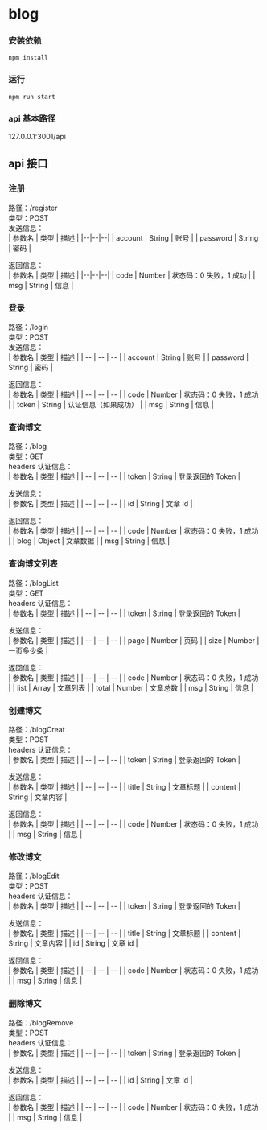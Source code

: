 # blog

### 安装依赖

```
npm install
```

### 运行

```
npm run start
```

### api 基本路径

127.0.0.1:3001/api

## api 接口

### 注册

路径：/register  
类型：POST  
发送信息：  
| 参数名 | 类型 | 描述 |
|--|--|--|
| account | String | 账号 |
| password | String | 密码 |

返回信息：  
| 参数名 | 类型 | 描述 |
|--|--|--|
| code | Number | 状态码：0 失败，1 成功 |
| msg | String | 信息 |

### 登录

路径：/login  
类型：POST  
发送信息：  
| 参数名 | 类型 | 描述 |
| -- | -- | -- |
| account | String | 账号 |
| password | String | 密码 |

返回信息：  
| 参数名 | 类型 | 描述 |
| -- | -- | -- |
| code | Number | 状态码：0 失败，1 成功 |
| token | String | 认证信息（如果成功） |
| msg | String | 信息 |

### 查询博文

路径：/blog  
类型：GET  
headers 认证信息：  
| 参数名 | 类型 | 描述 |
| -- | -- | -- |
| token | String | 登录返回的 Token |

发送信息：  
| 参数名 | 类型 | 描述 |
| -- | -- | -- |
| id | String | 文章 id |

返回信息：  
| 参数名 | 类型 | 描述 |
| -- | -- | -- |
| code | Number | 状态码：0 失败，1 成功 |
| blog | Object | 文章数据 |
| msg | String | 信息 |

### 查询博文列表

路径：/blogList  
类型：GET  
headers 认证信息：  
| 参数名 | 类型 | 描述 |
| -- | -- | -- |
| token | String | 登录返回的 Token |

发送信息：  
| 参数名 | 类型 | 描述 |
| -- | -- | -- |
| page | Number | 页码 |
| size | Number | 一页多少条 |

返回信息：  
| 参数名 | 类型 | 描述 |
| -- | -- | -- |
| code | Number | 状态码：0 失败，1 成功 |
| list | Array | 文章列表 |
| total | Number | 文章总数 |
| msg | String | 信息 |

### 创建博文

路径：/blogCreat  
类型：POST  
headers 认证信息：  
| 参数名 | 类型 | 描述 |
| -- | -- | -- |
| token | String | 登录返回的 Token |

发送信息：  
| 参数名 | 类型 | 描述 |
| -- | -- | -- |
| title | String | 文章标题 |
| content | String | 文章内容 |

返回信息：  
| 参数名 | 类型 | 描述 |
| -- | -- | -- |
| code | Number | 状态码：0 失败，1 成功 |
| msg | String | 信息 |

### 修改博文

路径：/blogEdit  
类型：POST  
headers 认证信息：  
| 参数名 | 类型 | 描述 |
| -- | -- | -- |
| token | String | 登录返回的 Token |

发送信息：  
| 参数名 | 类型 | 描述 |
| -- | -- | -- |
| title | String | 文章标题 |
| content | String | 文章内容 |
| id | String | 文章 id |

返回信息：  
| 参数名 | 类型 | 描述 |
| -- | -- | -- |
| code | Number | 状态码：0 失败，1 成功 |
| msg | String | 信息 |

### 删除博文

路径：/blogRemove  
类型：POST  
headers 认证信息：  
| 参数名 | 类型 | 描述 |
| -- | -- | -- |
| token | String | 登录返回的 Token |

发送信息：  
| 参数名 | 类型 | 描述 |
| -- | -- | -- |
| id | String | 文章 id |

返回信息：  
| 参数名 | 类型 | 描述 |
| -- | -- | -- |
| code | Number | 状态码：0 失败，1 成功 |
| msg | String | 信息 |
